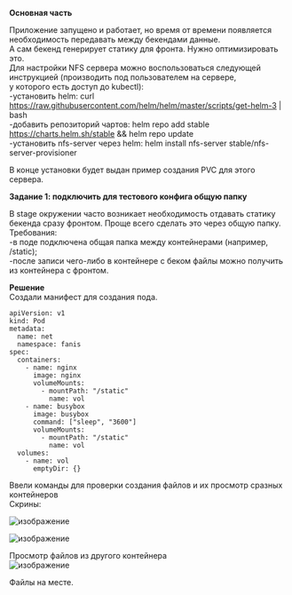 **Основная часть**     
    
Приложение запущено и работает, но время от времени появляется необходимость передавать между бекендами данные.     
А сам бекенд генерирует статику для фронта. Нужно оптимизировать это.    
Для настройки NFS сервера можно воспользоваться следующей инструкцией (производить под пользователем на сервере,     
у которого есть доступ до kubectl):     
-установить helm: curl https://raw.githubusercontent.com/helm/helm/master/scripts/get-helm-3 | bash    
-добавить репозиторий чартов: helm repo add stable https://charts.helm.sh/stable && helm repo update     
-установить nfs-server через helm: helm install nfs-server stable/nfs-server-provisioner     
     
В конце установки будет выдан пример создания PVC для этого сервера.        
    
**Задание 1: подключить для тестового конфига общую папку**   
    
В stage окружении часто возникает необходимость отдавать статику бекенда сразу фронтом. Проще всего сделать это через общую папку.      
Требования:    
-в поде подключена общая папка между контейнерами (например, /static);     
-после записи чего-либо в контейнере с беком файлы можно получить из контейнера с фронтом.     
         
**Решение**   
Создали манифест для создания пода.
     
```
apiVersion: v1
kind: Pod
metadata:
  name: net
  namespace: fanis
spec:
  containers:
    - name: nginx
      image: nginx
      volumeMounts:
        - mountPath: "/static"
          name: vol
    - name: busybox
      image: busybox
      command: ["sleep", "3600"]
      volumeMounts:
        - mountPath: "/static"
          name: vol
  volumes:
    - name: vol
      emptyDir: {}
  ```
      
Ввели команды для проверки создания файлов и их просмотр сразных контейнеров    
Скрины:    
  
![изображение](https://user-images.githubusercontent.com/87299405/177750249-2a659ee7-68a9-4c34-b048-9cf5b31bdee1.png)   
     
![изображение](https://user-images.githubusercontent.com/87299405/177750399-c5c8dd6f-cbb8-4d3f-ac7f-370ce632fda1.png)
   
Просмотр файлов из другого контейнера    
![изображение](https://user-images.githubusercontent.com/87299405/177750749-1fe500f6-5bbc-4fc1-a296-0f59ed6b1828.png)    
    
Файлы на месте.   
     
